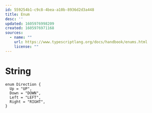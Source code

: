 ```yaml
---
id: 559254b1-c9c8-4bea-a10b-8936d2d3a448
title: Enum
desc: ''
updated: 1605976998209
created: 1605976971168
sources:
  - name: ""
    url: https://www.typescriptlang.org/docs/handbook/enums.html
    license: ""
---
```



# String

```
enum Direction {
  Up = "UP",
  Down = "DOWN",
  Left = "LEFT",
  Right = "RIGHT",
}
```
